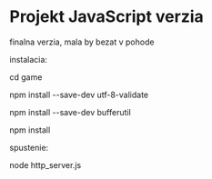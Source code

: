 # Projekt JavaScript verzia
finalna verzia, mala by bezat v pohode

instalacia:

cd game

npm install --save-dev utf-8-validate

npm install --save-dev bufferutil

npm install

spustenie:

node http_server.js
